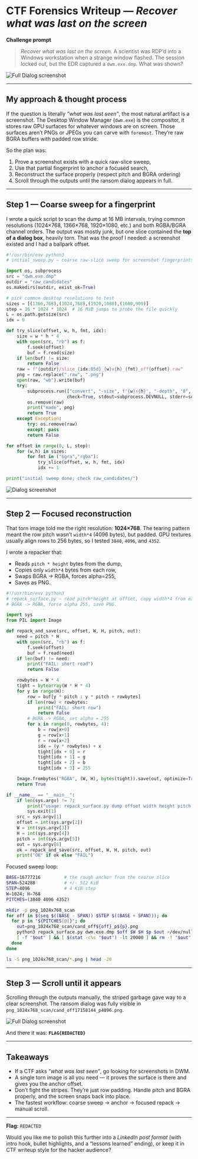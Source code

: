 # CTF Forensics Writeup — *Recover what was last on the screen*

**Challenge prompt**

> *Recover what was last on the screen.*
> A scientist was RDP’d into a Windows workstation when a strange window flashed. The session locked out, but the EDR captured a `dwm.exe.dmp`. What was shown?

![Full Dialog screenshot](../../../assets/2025/sunshineCTF/images/remotely_interesting_chall.png)

---

## My approach & thought process

If the question is literally *“what was last seen”*, the most natural artifact is a screenshot. The Desktop Window Manager (`dwm.exe`) is the compositor, it stores raw GPU surfaces for whatever windows are on screen. Those surfaces aren’t PNGs or JPEGs you can carve with `foremost`. They’re raw BGRA buffers with padded row stride.

So the plan was:
1. Prove a screenshot exists with a quick raw-slice sweep,
2. Use that partial fingerprint to anchor a focused search, 
3. Reconstruct the surface properly (respect pitch and BGRA ordering)
4. Scroll through the outputs until the ransom dialog appears in full.

---

## Step 1 — Coarse sweep for a fingerprint

I wrote a quick script to scan the dump at 16 MB intervals, trying common resolutions (1024×768, 1366×768, 1920×1080, etc.) and both RGBA/BGRA channel orders. The output was mostly junk, but one slice contained the **top of a dialog box**, heavily torn. That was the proof I needed: a screenshot existed and I had a ballpark offset.

```python
#!/usr/bin/env python3
# initial_sweep.py — coarse raw-slice sweep for screenshot fingerprints

import os, subprocess
src = "dwm.exe.dmp"
outdir = "raw_candidates"
os.makedirs(outdir, exist_ok=True)

# pick common desktop resolutions to test
sizes = [(1366,768),(1024,768),(1920,1080),(1600,900)]
step = 16 * 1024 * 1024  # 16 MiB jumps to probe the file quickly
L = os.path.getsize(src)
idx = 0

def try_slice(offset, w, h, fmt, idx):
    size = w * h * 4
    with open(src, "rb") as f:
        f.seek(offset)
        buf = f.read(size)
    if len(buf) != size:
        return False
    raw = f"{outdir}/slice_{idx:05d}_{w}x{h}_{fmt}_off{offset}.raw"
    png = raw.replace(".raw", ".png")
    open(raw, "wb").write(buf)
    try:
        subprocess.run(["convert", "-size", f"{w}x{h}", "-depth", "8", f"{fmt}:{raw}", png],
                       check=True, stdout=subprocess.DEVNULL, stderr=subprocess.DEVNULL)
        os.remove(raw)
        print("made", png)
        return True
    except Exception:
        try: os.remove(raw)
        except: pass
        return False

for offset in range(0, L, step):
    for (w,h) in sizes:
        for fmt in ("bgra","rgba"):
            try_slice(offset, w, h, fmt, idx)
            idx += 1

print("initial sweep done; check raw_candidates/")

```

![Dialog screenshot](../../../assets/2025/sunshineCTF/images/topdialog.png)

---

## Step 2 — Focused reconstruction

That torn image told me the right resolution: **1024×768**. The tearing pattern meant the row pitch wasn’t `width*4` (4096 bytes), but padded. GPU textures usually align rows to 256 bytes, so I tested `3840`, `4096`, and `4352`.

I wrote a repacker that:

* Reads `pitch * height` bytes from the dump,
* Copies only `width*4` bytes from each row,
* Swaps BGRA → RGBA, forces alpha=255,
* Saves as PNG.

```python
#!/usr/bin/env python3
# repack_surface.py — read pitch*height at offset, copy width*4 from each row,
# BGRA -> RGBA, force alpha 255, save PNG.

import sys
from PIL import Image

def repack_and_save(src, offset, W, H, pitch, out):
    need = pitch * H
    with open(src, "rb") as f:
        f.seek(offset)
        buf = f.read(need)
    if len(buf) != need:
        print("FAIL: short read")
        return False

    rowbytes = W * 4
    tight = bytearray(W * H * 4)
    for y in range(H):
        row = buf[y * pitch : y * pitch + rowbytes]
        if len(row) < rowbytes:
            print("FAIL: short row")
            return False
        # BGRA -> RGBA, set alpha = 255
        for x in range(0, rowbytes, 4):
            b = row[x+0]
            g = row[x+1]
            r = row[x+2]
            idx = (y * rowbytes) + x
            tight[idx + 0] = r
            tight[idx + 1] = g
            tight[idx + 2] = b
            tight[idx + 3] = 255

    Image.frombytes("RGBA", (W, H), bytes(tight)).save(out, optimize=True)
    return True

if __name__ == "__main__":
    if len(sys.argv) != 7:
        print("usage: repack_surface.py dump offset width height pitch out.png")
        sys.exit(1)
    src = sys.argv[1]
    offset = int(sys.argv[2])
    W = int(sys.argv[3])
    H = int(sys.argv[4])
    pitch = int(sys.argv[5])
    out = sys.argv[6]
    ok = repack_and_save(src, offset, W, H, pitch, out)
    print("OK" if ok else "FAIL")

```

Focused sweep loop:

```bash
BASE=16777216         # the rough anchor from the coarse slice
SPAN=524288           # +/- 512 KiB
STEP=4096             # 4 KiB step
W=1024; H=768
PITCHES=(3840 4096 4352)

mkdir -p png_1024x768_scan
for off in $(seq $((BASE - SPAN)) $STEP $((BASE + SPAN))); do
  for p in "${PITCHES[@]}"; do
    out=png_1024x768_scan/cand_off${off}_p${p}.png
    python3 repack_surface.py dwm.exe.dmp $off $W $H $p $out >/dev/null 2>&1 || true
    [ -f "$out" ] && [ $(stat -c%s "$out") -lt 20000 ] && rm -f "$out"
  done
done

ls -S png_1024x768_scan/*.png | head -20

```

---

## Step 3 — Scroll until it appears

Scrolling through the outputs manually, the striped garbage gave way to a clear screenshot. The ransom dialog was fully visible in `png_1024x768_scan/cand_off17158144_p4096.png`.

![Full Dialog screenshot](../../../assets/2025/sunshineCTF/images/fulldialog.png)

And there it was:
**`FLAG{REDACTED}`**

---

## Takeaways

* If a CTF asks *“what was last seen”*, go looking for screenshots in DWM.
* A single torn image is all you need — it proves the surface is there and gives you the anchor offset.
* Don’t fight the stripes. They’re just row padding. Handle pitch and BGRA properly, and the screen snaps back into place.
* The fastest workflow: coarse sweep → anchor → focused repack → manual scroll.

---

**Flag:** `REDACTED`

Would you like me to polish this further into a *LinkedIn post format* (with intro hook, bullet highlights, and a “lessons learned” ending), or keep it in CTF writeup style for the hacker audience?
